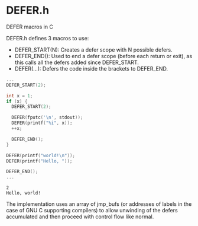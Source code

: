 # DEFER.h
DEFER macros in C

DEFER.h defines 3 macros to use:
 * DEFER_START(N): Creates a defer scope with N possible defers.
 * DEFER_END(): Used to end a defer scope (before each return or exit), as this calls all the defers added since DEFER_START.
 * DEFER(...): Defers the code inside the brackets to DEFER_END.

```c
...
DEFER_START(2);

int x = 1;
if (x) {
  DEFER_START(2);

  DEFER(fputc('\n', stdout));
  DEFER(printf("%i", x));
  ++x;

  DEFER_END();
}

DEFER(printf("world!\n"));
DEFER(printf("Hello, "));

DEFER_END();
...
```

```
2
Hello, world!
```

The implementation uses an array of jmp_bufs (or addresses of labels in the case of GNU C supporting compilers) to allow unwinding of the defers accumulated and then proceed with control flow like normal.
